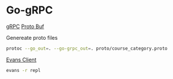# Go-gRPC

[gRPC](https://grpc.io/)
[Proto Buf](https://protobuf.dev/)

Genereate proto files

```bash
protoc --go_out=. --go-grpc_out=. proto/course_category.proto
```

[Evans Client](https://github.com/ktr0731/evans)

```bash
evans -r repl
```

